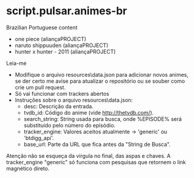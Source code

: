 script.pulsar.animes-br
===========================

Brazilian Portuguese content
- one piece (aliançaPROJECT)
- naruto shippuuden (aliançaPROJECT)
- hunter x hunter - 2011 (aliançaPROJECT)


Leia-me
- Modifique o arquivo resources\data.json para adicionar novos animes, se der certo me avise para atualizar o repositório ou se souber como crie um pull request.
- Só vai funcionar com trackers abertos
- Instruções sobre o arquivo resources\data.json:
  - desc: Descrição da entrada.
  - tvdb_id: Código do anime (vide http://thetvdb.com/).
  - search_string: String usada para busca, onde %EPISODE% será substituído pelo número do episódio.
  - tracker_engine: Valores aceitos atualmente -> 'generic' ou 'btdigg_api'.
  - base_url: Parte da URL que fica antes da "String de Busca".

Atenção não se esqueça da virgula no final, das aspas e chaves.
A tracker_engine "generic" só funciona com pesquisas que retornem o link magnético direto.
